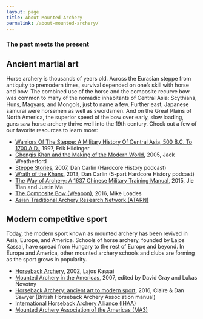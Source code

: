 ```yaml
---
layout: page
title: About Mounted Archery
permalink: /about-mounted-archery/
---
```


### The past meets the present

## Ancient martial art
Horse archery is thousands of years old. Across the Eurasian steppe from antiquity to premodern times, survival depended on one’s skill with horse and bow. The combined use of the horse and the composite recurve bow was common to many of the nomadic inhabitants of Central Asia: Scythians, Huns, Magyars, and Mongols, just to name a few. Further east, Japanese samurai were horsemen as well as swordsmen. And on the Great Plains of North America, the superior speed of the bow over early, slow loading, guns saw horse archery thrive well into the 19th century. Check out a few of our favorite resources to learn more: 

* [Warriors Of The Steppe: A Military History Of Central Asia, 500 B.C. To 1700 A.D.](http://www.amazon.com/dp/1885119437), 1997, Erik Hildinger
* [Ghengis Khan and the Making of the Modern World](http://www.amazon.com/dp/0609809644), 2005, Jack Weatherford
* [Steppe Stories](http://www.dancarlin.com/product-category/hardcore-history/classic-hardcore-history/page/2/), 2007, Dan Carlin (Hardcore History podcast)
* [Wrath of the Khans](http://www.dancarlin.com/hardcore-history-series/), 2013, Dan Carlin (5-part Hardcore History podcast)
* [The Way of Archery: A 1637 Chinese Military Training Manual](http://www.thewayofarchery.com), 2015, Jie Tian and Justin Ma
* [The Composite Bow (Weapon)](http://a.co/e4iDgRe), 2016, Mike Loades
* [Asian Traditional Archery Research Network (ATARN)](http://www.atarn.org/)

## Modern competitive sport
Today, the modern sport known as mounted archery has been revived in Asia, Europe, and America. Schools of horse archery, founded by Lajos Kassai, have spread from Hungary to the rest of Europe and beyond. In Europe and America, other mounted archery schools and clubs are forming as the sport grows in popularity.

* [Horseback Archery](http://horsebows.com/accessories.htm), 2002, Lajos Kassai
* [Mounted Archery in the Americas](http://amzn.com/0300151179), 2007, edited by David Gray and Lukas Novotny
* [Horseback Archery: ancient art to modern sport](http://www.blurb.com/b/7303960-horseback-archery-ancient-art-to-modern-sport), 2016, Claire & Dan Sawyer (British Horseback Archery Association manual)
* [International Horseback Archery Alliance (IHAA)](http://www.horsebackarchery.info/)
* [Mounted Archery Association of the Americas (MA3)](http://www.mountedarchery.org/)
